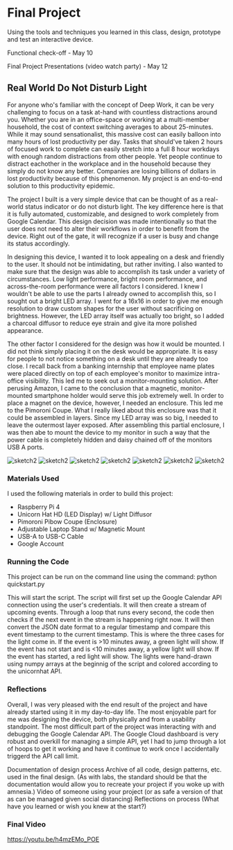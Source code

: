 # Final Project

Using the tools and techniques you learned in this class, design, prototype and test an interactive device.

Functional check-off - May 10
 
Final Project Presentations (video watch party) - May 12



## Real World Do Not Disturb Light

For anyone who's familiar with the concept of Deep Work, it can be very challenging to focus on a task at-hand with countless distractions around you. Whether you are in an office-space or working at a multi-member household, the cost of context switching averages to about 25-minutes. While it may sound sensationalist, this massive cost can easily balloon into many hours of lost productivity per day. Tasks that should've taken 2 hours of focused work to complete can easily stretch into a full 8 hour workdays with enough random distractions from other people. Yet people continue to distract eachother in the workplace and in the household because they simply do not know any better. Companies are losing billions of dollars in lost productivity because of this phenomenon. My project is an end-to-end solution to this productivity epidemic.

The project I built is a very simple device that can be thought of as a real-world status indicator or do not disturb light. The key difference here is that it is fully automated, customizable, and designed to work completely from Google Calendar. This design decision was made intentionally so that the user does not need to alter their workflows in order to benefit from the device. Right out of the gate, it will recognize if a user is busy and change its status accordingly.

In designing this device, I wanted it to look appealing on a desk and friendly to the user. It should not be intimidating, but rather inviting. I also wanted to make sure that the design was able to accomplish its task under a variety of circumstances. Low light performance, bright room performance, and across-the-room performance were all factors I considered. I knew I wouldn't be able to use the parts I already owned to accomplish this, so I sought out a bright LED array. I went for a 16x16 in order to give me enough resolution to draw custom shapes for the user without sacrificing on brightness. However, the LED array itself was actually too bright, so I added a charcoal diffusor to reduce eye strain and give ita  more polished appearance. 

The other factor I considered for the design was how it would be mounted. I did not think simply placing it on the desk would be appropriate. It is easy for people to not notice something on a desk until they are already too close. I recall back from a banking internship that employee name plates were placed directly on top of each employee's monitor to maximize intra-office visibility. This led me to seek out a monitor-mounting solution. After perusing Amazon, I came to the conclusion that a magnetic, monitor-mounted smartphone holder would serve this job extremely well. In order to place a magnet on the device, however, I needed an enclosure. This led me to the Pimoroni Coupe. What I really liked about this enclosure was that it could be assembled in layers. Since my LED array was so big, I needed to leave the outermost layer exposed. After assembling this partial enclosure, I was then abe to mount the device to my monitor in such a way that the power cable is completely hidden and daisy chained off of the monitors USB A ports.

![sketch2](pi1.jpg "sketch")
![sketch2](pi_back.jpg "sketch")
![sketch2](pi_front.jpg "sketch")
![sketch2](stand.jpg "sketch")
![sketch2](red.jpg "sketch")
![sketch2](green.jpg "sketch")
![sketch2](yellow.jpg "sketch")


### Materials Used
I used the following materials in order to build this project:
* Raspberry Pi 4
* Unicorn Hat HD (LED Display) w/ Light Diffusor
* Pimoroni Pibow Coupe (Enclosure)
* Adjustable Laptop Stand w/ Magnetic Mount
* USB-A to USB-C Cable
* Google Account

### Running the Code
This project can be run on the command line using the command: python quickstart.py

This will start the script. The script will first set up the Google Calendar API connection using the user's credentials. It will then create a stream of upcoming events. Through a loop that runs every second, the code then checks if the next event in the stream is happening right now. It will then convert the JSON date format to a regular timestamp and compare this event timestamp to the current timestamp. This is where the three cases for the light come in. If the event is >10 minutes away, a green light will show. If the event has not start and is <10 minutes away, a yellow light will show. If the event has started, a red light will show. The lights were hand-drawn using numpy arrays at the beginnig of the script and colored according to the unicornhat API. 

### Reflections

Overall, I was very pleased with the end result of the project and have already started using it in my day-to-day life. The most enjoyable part for me was designing the device, both physically and from a usability standpoint. The most difficult part of the project was interacting with and debugging the Google Calendar API. The Google Cloud dashboard is very robust and overkill for managing a simple API, yet I had to jump through a lot of hoops to get it working and have it continue to work once I accidentally triggerd the API call limit. 

Documentation of design process
Archive of all code, design patterns, etc. used in the final design. (As with labs, the standard should be that the documentation would allow you to recreate your project if you woke up with amnesia.)
Video of someone using your project (or as safe a version of that as can be managed given social distancing)
Reflections on process (What have you learned or wish you knew at the start?)

### Final Video
https://youtu.be/h4mzEMo_POE
